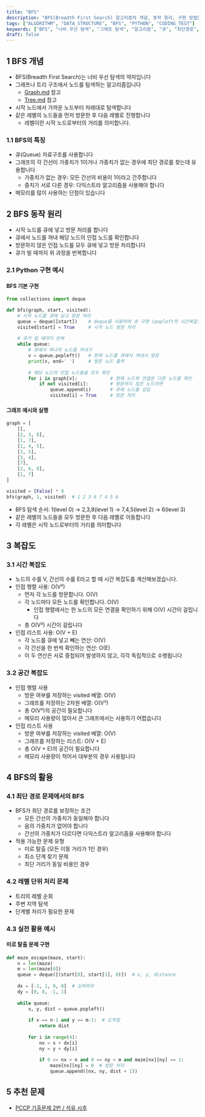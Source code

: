 ```yaml
---
title: "BFS"
description: "BFS(Breadth First Search) 알고리즘의 개념, 동작 원리, 구현 방법을 상세히 알아봅니다. 큐를 활용한 구현 방법과 시간 복잡도 분석을 통해 BFS의 효율성을 이해하고, 실제 문제 해결에 적용하는 방법을 설명합니다."
tags: ["ALGORITHM", "DATA_STRUCTURE", "BFS", "PYTHON", "CODING_TEST"]
keywords: ["BFS", "너비 우선 탐색", "그래프 탐색", "알고리즘", "큐", "최단경로", "그래프 순회"]
draft: false
---
```


## 1 BFS 개념

* BFS(Breadth First Search)는 너비 우선 탐색의 약자입니다
* 그래프나 트리 구조에서 노드를 탐색하는 알고리즘입니다
  * [Graph.md](../../Data-Structure/Graph/Graph.md) 참고
  * [Tree.md](../../Data-Structure/Tree/Tree.md) 참고
* 시작 노드에서 가까운 노드부터 차례대로 탐색합니다
* 같은 레벨의 노드들을 먼저 방문한 후 다음 레벨로 진행합니다
  * 레벨이란 시작 노드로부터의 거리를 의미합니다.

### 1.1 BFS의 특징

* 큐(Queue) 자료구조를 사용합니다
* 그래프의 각 간선이 가중치가 1이거나 가중치가 없는 경우에 최단 경로를 찾는데 유용합니다 
  * 가중치가 없는 경우: 모든 간선의 비용이 1이라고 간주합니다 
  * 중치가 서로 다른 경우: 다익스트라 알고리즘을 사용해야 합니다
* 메모리를 많이 사용하는 단점이 있습니다

## 2 BFS 동작 원리

* 시작 노드를 큐에 넣고 방문 처리를 합니다
* 큐에서 노드를 꺼내 해당 노드의 인접 노드를 확인합니다
* 방문하지 않은 인접 노드를 모두 큐에 넣고 방문 처리합니다
* 큐가 빌 때까지 위 과정을 반복합니다

### 2.1 Python 구현 예시

#### BFS 기본 구현
```python
from collections import deque

def bfs(graph, start, visited):
    # 시작 노드를 큐에 넣고 방문 처리
    queue = deque([start])    # deque를 사용하여 큐 구현 (popleft의 시간복잡도가 O(1))
    visited[start] = True     # 시작 노드 방문 처리
    
    # 큐가 빌 때까지 반복
    while queue:
        # 큐에서 하나의 노드를 꺼내기
        v = queue.popleft()   # 현재 노드를 큐에서 꺼내서 방문
        print(v, end=' ')     # 방문 노드 출력
        
        # 해당 노드의 인접 노드들을 모두 확인
        for i in graph[v]:            # 현재 노드와 연결된 다른 노드를 확인
            if not visited[i]:        # 방문하지 않은 노드라면
                queue.append(i)       # 큐에 노드를 삽입
                visited[i] = True     # 방문 처리
```

#### 그래프 예시와 실행
```python
graph = [
    [],
    [2, 3, 8],
    [1, 7],
    [1, 4, 5],
    [3, 5],
    [3, 4],
    [7],
    [2, 6, 8],
    [1, 7]
]

visited = [False] * 9
bfs(graph, 1, visited)  # 1 2 3 8 7 4 5 6
```
* BFS 탐색 순서: 1(level 0) → 2,3,8(level 1) → 7,4,5(level 2) → 6(level 3)
* 같은 레벨의 노드들을 모두 방문한 후 다음 레벨로 이동합니다
* 각 레벨은 시작 노드로부터의 거리를 의미합니다

## 3 복잡도

### 3.1 시간 복잡도
- 노드의 수를 V, 간선의 수를 E라고 할 때 시간 복잡도를 계산해보겠습니다.
- 인접 행렬 사용: O(V²)
	- 먼저 각 노드를 방문합니다. O(V)
	- 각 노드마다 모든 노드를 확인합니다. O(V)
      - 인접 행렬에서는 한 노드의 모든 연결을 확인하기 위해 O(V) 시간이 걸립니다
    - 총 O(V²) 시간이 걸립니다
- 인접 리스트 사용: O(V + E)
  - 각 노드를 큐에 넣고 빼는 연산: O(V)
  - 각 간선을 한 번씩 확인하는 연산: O(E)
  - 이 두 연산은 서로 중첩되어 발생하지 않고, 각각 독립적으로 수행됩니다

### 3.2 공간 복잡도

- 인접 행렬 사용
  - 방문 여부를 저장하는 visited 배열: O(V)
  - 그래프를 저장하는 2차원 배열: O(V²)
  - 총 O(V²)의 공간이 필요합니다
  - 메모리 사용량이 많아서 큰 그래프에서는 사용하기 어렵습니다
- 인접 리스트 사용
  - 방문 여부를 저장하는 visited 배열: O(V)
  - 그래프를 저장하는 리스트: O(V + E)
  - 총 O(V + E)의 공간이 필요합니다
  - 메모리 사용량이 적어서 대부분의 경우 사용됩니다

## 4 BFS의 활용

### 4.1 최단 경로 문제에서의 BFS

* BFS가 최단 경로를 보장하는 조건
	* 모든 간선의 가중치가 동일해야 합니다
	* 음의 가중치가 없어야 합니다
	* 간선의 가중치가 다르다면 다익스트라 알고리즘을 사용해야 합니다
* 적용 가능한 문제 유형
	* 미로 탈출 (모든 이동 거리가 1인 경우)
	* 최소 단계 찾기 문제
	* 최단 거리가 동일 비용인 경우

### 4.2 레벨 단위 처리 문제

* 트리의 레벨 순회
* 주변 지역 탐색
* 단계별 처리가 필요한 문제

### 4.3 실전 활용 예시

#### 미로 탈출 문제 구현
```python
def maze_escape(maze, start):
    n = len(maze)
    m = len(maze[0])
    queue = deque([(start[0], start[1], 0)])  # x, y, distance
    
    dx = [-1, 1, 0, 0]  # 상하좌우
    dy = [0, 0, -1, 1]
    
    while queue:
        x, y, dist = queue.popleft()
        
        if x == n-1 and y == m-1:  # 도착점
            return dist
            
        for i in range(4):
            nx = x + dx[i]
            ny = y + dy[i]
            
            if 0 <= nx < n and 0 <= ny < m and maze[nx][ny] == 1:
                maze[nx][ny] = 0  # 방문 처리
                queue.append((nx, ny, dist + 1))
```

## 5 추천 문제
- [PCCP 기출문제 2번 / 석유 시추](https://school.programmers.co.kr/learn/courses/30/lessons/250136)